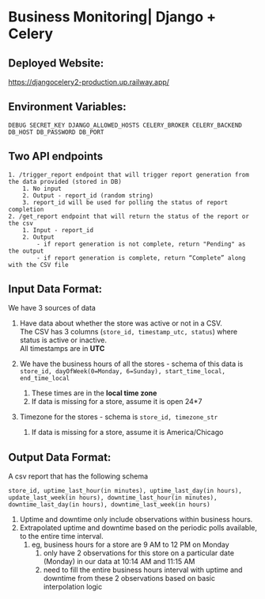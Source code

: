 # Business Monitoring| Django + Celery

## Deployed Website: 
https://djangocelery2-production.up.railway.app/

## Environment Variables:
`
DEBUG
SECRET_KEY
DJANGO_ALLOWED_HOSTS
CELERY_BROKER
CELERY_BACKEND
DB_HOST
DB_PASSWORD
DB_PORT
`
## Two API endpoints 
    1. /trigger_report endpoint that will trigger report generation from the data provided (stored in DB)
        1. No input 
        2. Output - report_id (random string) 
        3. report_id will be used for polling the status of report completion
    2. /get_report endpoint that will return the status of the report or the csv
        1. Input - report_id
        2. Output
            - if report generation is not complete, return "Pending" as the output
            - if report generation is complete, return “Complete” along with the CSV file 


## Input Data Format:

We  have 3 sources of data 

1. Have data about whether the store was active or not in a CSV.  
The CSV has 3 columns (`store_id, timestamp_utc, status`) where status is active or inactive.  
All timestamps are in **UTC**
    
2. We have the business hours of all the stores - 
schema of this data is `store_id, dayOfWeek(0=Monday, 6=Sunday), start_time_local, end_time_local`
    1. These times are in the **local time zone**
    2. If data is missing for a store, assume it is open 24*7

3. Timezone for the stores - schema is `store_id, timezone_str`
    1. If data is missing for a store, assume it is America/Chicago

## Output Data Format:

A csv report  that has the following schema

`store_id, uptime_last_hour(in minutes), uptime_last_day(in hours), 
update_last_week(in hours), downtime_last_hour(in minutes), 
downtime_last_day(in hours), downtime_last_week(in hours)`

1. Uptime and downtime  only include observations within business hours. 
2. Extrapolated uptime and downtime based on the periodic polls available, to the entire time interval.
    1. eg, business hours for a store are 9 AM to 12 PM on Monday
        1. only have 2 observations for this store on a particular date (Monday) in our data at 10:14 AM and 11:15 AM
        2. need to fill the entire business hours interval with uptime and downtime from these 2 observations based on basic interpolation logic
